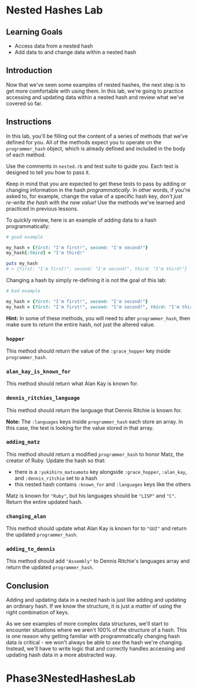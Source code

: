 # Nested Hashes Lab

## Learning Goals

- Access data from a nested hash
- Add data to and change data within a nested hash

## Introduction

Now that we've seen some examples of nested hashes, the next step is to get more
comfortable with using them. In this lab, we're going to practice accessing and
updating data within a nested hash and review what we've covered so far.

## Instructions

In this lab, you'll be filling out the content of a series of methods that we've
defined for you. All of the methods expect you to operate on the
`programmer_hash` object, which is already defined and included in the body of
each method.

Use the comments in `nested.rb` and test suite to guide you. Each test is
designed to tell you how to pass it.

Keep in mind that you are expected to get these tests to pass by adding or
changing information in the hash *programmatically*. In other words, if you're
asked to, for example, change the value of a specific hash key, *don't just
re-write the hash with the new value!* Use the methods we've learned and
practiced in previous lessons.

To quickly review, here is an example of adding data to a hash
programmatically:

```ruby
# good example

my_hash = {first: "I'm first!", second: "I'm second!"}
my_hash[:third] = "I'm third!"

puts my_hash
# > {first: "I'm first!", second: "I'm second!", third: "I'm third!"}
```

Changing a hash by simply re-defining it is not the goal of this lab:

```ruby
# bad example

my_hash = {first: "I'm first!", second: "I'm second!"}
my_hash = {first: "I'm first!", second: "I'm second!", third: "I'm third!"}
```

**Hint:** In some of these methods, you will need to alter `programmer_hash`,
then make sure to _return_ the entire hash, not just the altered value.

### `hopper`

This method should return the value of the `:grace_hopper` key inside
`programmer_hash`.

### `alan_kay_is_known_for`

This method should return what Alan Kay is known for.

### `dennis_ritchies_language`

This method should return the language that Dennis Ritchie is known for.

**Note:** The `:languages` keys inside `programmer_hash` each store an array. In
this case, the test is looking for the value stored in that array.

### `adding_matz`

This method should return a modified `programmer_hash` to honor Matz, the
creator of Ruby. Update the hash so that:

- there is a `:yukihiro_matsumoto` key alongside `:grace_hopper`, `:alan_kay`,
  and `:dennis_ritchie` set to a hash
- this nested hash contains `:known_for` and  `:languages` keys like the others

Matz is known for `"Ruby"`, but his languages should be `"LISP"` and `"C"`.
Return the entire updated hash.

### `changing_alan`

This method should update what Alan Kay is known for to `"GUI"` and return the
updated `programmer_hash`.

### `adding_to_dennis`

This method should add `"Assembly"` to Dennis Ritchie's languages array and
return the updated `programmer_hash`.

## Conclusion

Adding and updating data in a nested hash is just like adding and updating an
ordinary hash. If we know the structure, it is just a matter of using the right
combination of keys.

As we see examples of more complex data structures, we'll start to encounter
situations where we aren't 100% of the structure of a hash. This is one reason
why getting familiar with programmatically changing hash data is critical - we
won't always be able to _see_ the hash we're changing. Instead, we'll have to
write logic that and correctly handles accessing and updating hash data in a
more abstracted way.
# Phase3NestedHashesLab
